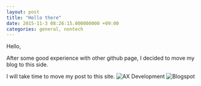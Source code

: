 ```yaml
---
layout: post
title: "Hello there"
date: 2015-11-3 08:26:15.000000000 +09:00
categories: general, nontech
---
```


Hello,

After some good experience with other github page, I decided to move my blog
to this side.


I will take time to move my post to this site.
![AX Development](http://axdeveloping.com)
![Blogspot](http://devdax.blogspot.com)
